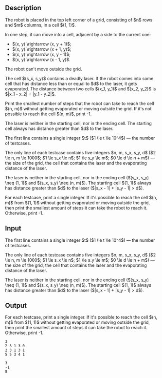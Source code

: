 ## Description

<div><p>The robot is placed in the top left corner of a grid, consisting of $n$ rows and $m$ columns, in a cell $(1, 1)$.</p><p>In one step, it can move into a cell, adjacent by a side to the current one: </p><ul> <li> $(x, y) \rightarrow (x, y + 1)$; </li><li> $(x, y) \rightarrow (x + 1, y)$; </li><li> $(x, y) \rightarrow (x, y - 1)$; </li><li> $(x, y) \rightarrow (x - 1, y)$. </li></ul><p>The robot can't move outside the grid.</p><p>The cell $(s_x, s_y)$ contains a deadly laser. If the robot comes into some cell that has distance less than or equal to $d$ to the laser, it gets evaporated. The distance between two cells $(x_1, y_1)$ and $(x_2, y_2)$ is $|x_1 - x_2| + |y_1 - y_2|$.</p><p>Print the smallest number of steps that the robot can take to reach the cell $(n, m)$ without getting evaporated or moving outside the grid. If it's not possible to reach the cell $(n, m)$, print <span class="tex-font-style-tt">-1</span>.</p><p>The laser is neither in the starting cell, nor in the ending cell. The starting cell always has distance greater than $d$ to the laser.</p></div><div class="input-specification"><p>The first line contains a single integer $t$ ($1 \le t \le 10^4$)&nbsp;— the number of testcases.</p><p>The only line of each testcase contains five integers $n, m, s_x, s_y, d$ ($2 \le n, m \le 1000$; $1 \le s_x \le n$; $1 \le s_y \le m$; $0 \le d \le n + m$)&nbsp;— the size of the grid, the cell that contains the laser and the evaporating distance of the laser.</p><p>The laser is neither in the starting cell, nor in the ending cell ($(s_x, s_y) \neq (1, 1)$ and $(s_x, s_y) \neq (n, m)$). The starting cell $(1, 1)$ always has distance greater than $d$ to the laser ($|s_x - 1| + |s_y - 1| &gt; d$).</p></div><div class="output-specification"><p>For each testcase, print a single integer. If it's possible to reach the cell $(n, m)$ from $(1, 1)$ without getting evaporated or moving outside the grid, then print the smallest amount of steps it can take the robot to reach it. Otherwise, print <span class="tex-font-style-tt">-1</span>.</p></div>

## Input

<p>The first line contains a single integer $t$ ($1 \le t \le 10^4$)&nbsp;— the number of testcases.</p><p>The only line of each testcase contains five integers $n, m, s_x, s_y, d$ ($2 \le n, m \le 1000$; $1 \le s_x \le n$; $1 \le s_y \le m$; $0 \le d \le n + m$)&nbsp;— the size of the grid, the cell that contains the laser and the evaporating distance of the laser.</p><p>The laser is neither in the starting cell, nor in the ending cell ($(s_x, s_y) \neq (1, 1)$ and $(s_x, s_y) \neq (n, m)$). The starting cell $(1, 1)$ always has distance greater than $d$ to the laser ($|s_x - 1| + |s_y - 1| &gt; d$).</p>

## Output

<p>For each testcase, print a single integer. If it's possible to reach the cell $(n, m)$ from $(1, 1)$ without getting evaporated or moving outside the grid, then print the smallest amount of steps it can take the robot to reach it. Otherwise, print <span class="tex-font-style-tt">-1</span>.</p>





```input1|2,4
3
2 3 1 3 0
2 3 1 3 1
5 5 3 4 1
```




```output1
3
-1
8
```


